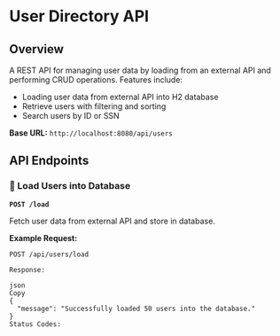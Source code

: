 # User Directory API

## Overview

A REST API for managing user data by loading from an external API and performing CRUD operations. Features include:
- Loading user data from external API into H2 database
- Retrieve users with filtering and sorting
- Search users by ID or SSN

**Base URL:** `http://localhost:8080/api/users`

## API Endpoints

### 🚀 Load Users into Database

**`POST /load`**

Fetch user data from external API and store in database.

**Example Request:**
```http
POST /api/users/load

Response:

json
Copy
{
  "message": "Successfully loaded 50 users into the database."
}
Status Codes:
